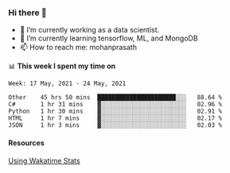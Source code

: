 ### Hi there 👋

- 🔭 I’m currently working as a data scientist.
- 🌱 I’m currently learning tensorflow, ML, and MongoDB
- 📫 How to reach me: mohanprasath

📊 **This week I spent my time on**
<!--START_SECTION:waka-->
```text
Week: 17 May, 2021 - 24 May, 2021

Other    45 hrs 50 mins  ██████████████████████░░░   88.64 % 
C#       1 hr 31 mins    ▓░░░░░░░░░░░░░░░░░░░░░░░░   02.96 % 
Python   1 hr 30 mins    ▓░░░░░░░░░░░░░░░░░░░░░░░░   02.91 % 
HTML     1 hr 7 mins     ▓░░░░░░░░░░░░░░░░░░░░░░░░   02.17 % 
JSON     1 hr 3 mins     ▓░░░░░░░░░░░░░░░░░░░░░░░░   02.03 % 
```
<!--END_SECTION:waka-->

#### Resources
[Using Wakatime Stats](https://github.com/marketplace/actions/waka-readme)
